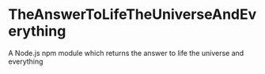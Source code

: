TheAnswerToLifeTheUniverseAndEverything
=======================================

A Node.js npm module which returns the answer to life the universe and everything
